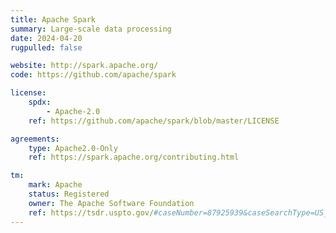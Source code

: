 ```yaml
---
title: Apache Spark
summary: Large-scale data processing
date: 2024-04-20
rugpulled: false

website: http://spark.apache.org/
code: https://github.com/apache/spark

license:
    spdx:
        - Apache-2.0
    ref: https://github.com/apache/spark/blob/master/LICENSE

agreements:
    type: Apache2.0-Only
    ref: https://spark.apache.org/contributing.html

tm:
    mark: Apache
    status: Registered
    owner: The Apache Software Foundation
    ref: https://tsdr.uspto.gov/#caseNumber=87925939&caseSearchType=US_APPLICATION&caseType=DEFAULT&searchType=statusSearch
---
```

